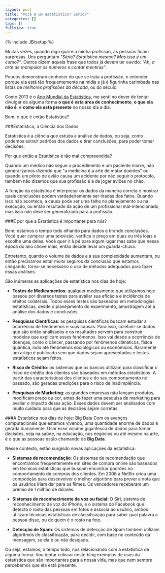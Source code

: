 ```yaml
---
layout: post
title: "Você é um estatístico? Sério?"
categories: []
tags: []
fullview: true
---
```

{% include JB/setup %}

Muitas vezes, quando digo qual é a minha profissão, as pessoas ficam surpresas. Uns perguntam *"Sério? Estatística mesmo? Mas isso é um curso?"*. Outros dizem aquela frase que todos já devem ter ouvido: *"Ah, a arte de manipular os números e contar mentiras"*.

Poucos demonstram conhecer do que se trata a profissão, e entender porque ela está tão frequentemente na mídia e já é figurinha carimbada nas listas de *melhores profissões da década*, ou do século.

Como 2013 é o [Ano Mundial da Estatística](http://www.statistics2013.org/), me senti no dever de tentar divulgar de alguma forma **o que é esta área de conhecimento**, **o que ela não é**, e **como ela está presente** no nosso dia a dia.

Bom, o que é então Estatística?

###Estatística, a Ciência dos Dados

Estatística é a ciência que estuda a análise de dados, ou seja, como podemos extraír padrões dos dados e tirar conclusões, para poder tomar decisões.

Por que então a Estatística é tão mal compreendida?

Quando um médico não segue o procedimento e um paciente morre, não generalizamos dizendo que "a medicina é a arte de matar doentes" ou quando um piloto de avião causa um acidente por não seguir o protocolo, também não dizemos que sua profissão é a de jogar aviões no chão.

A função da estatística é interpretar os dados da maneira correta e mostrar quais conclusões podem verdadeiramente ser tiradas dos fatos. Quando isso não acontece, a causa pode ser uma falha no planejamento ou na execução, ou então resultado da ação de um profissional mal-intencionado, mas isso não deve ser generalizado para a profissão.

###E por que a Estatística é importante para nós?

Bom, estamos o tempo todo olhando para dados e tirando conclusões. Você quer comprar uma televisão; verifica o preço em duas ou três lojas e escolhe uma delas. Você quer ir à pé para algum lugar mas sabe que nessa época do ano chove mais, então decide levar um guarda-chuva.

Entretanto, quando o volume de dados e a sua complexidade aumentam, ou então precisamos estar muito seguros da conclusão que estamos chegando, torna-se necessário o uso de métodos adequados para fazer essas análises.

São inúmeras as aplicações de estatística nos dias de hoje:

+ **Testes de Medicamentos**: qualquer medicamento que utilizamos hoje passou por diversos testes para avaliar sua eficácia e incidência de efeitos colaterais. Todos esses testes são baseados em metodologias estatísticas, desde o planejamento do experimento, amostragem até a análise dos dados e conclusões.

+ **Pesquisas Científicas**: as pesquisas científicas buscam estudar a ocorrência de fenômenos e suas causas. Para isso, coletam-se dados que são então analisados e os resultados servem para construir modelos que explicam esses fenômenos. Isso vai desde a ocorrência de doenças, como o câncer, passando por fenômenos climáticos, física quântica, indo até fenômenos sociológicos ou econômicos. Raramente um artigo é publicado sem que dados sejam apresentados e testes estatísticos sejam feitos.

+ **Risco de Crédito**: os sistemas que os bancos utilizam para classificar o risco de crédito dos clientes são baseados em métodos estatísticos. A partir das características dos clientes e do seu comportamento no passado, são geradas predições para o risco de inadimplência.

+ **Pesquisas de Marketing**: as grandes empresas não lançam produtos, modificam preço ou cor, antes de fazer uma pesquisa de marketing para avaliar o impacto dessa ação. Esses dados devem ser analisados com muito cuidado para que as decisões sejam corretas.

###A Estatística nos dias de hoje: Big Data
Com os avanços computacionais que estamos vivendo, uma quantidade enorme de dados é gerada diariamente. Usar esse volume gigantesco de dados para tomar decisões, seja na saúde, na educação, nos negócios ou até mesmo na arte, é o que as pessoas estão chamando de **Big Data**.

Nesse contexto, estão surgindo novas aplicações da estatística:

+ **Sistemas de recomendação**: Os sistemas de recomendação que encontramos frequentemente em sites de compra online são baseados em técnicas estatísticas que buscam encontrar padrões no comportamento de compras dos clientes. Em 2006 a Netflix criou uma competição para desenvolver o melhor algoritmo para prever a nota que os usuários iriam dar para os filmes. Os vencedores receberam um prêmio de 1 milhão de dólares.

+ **Sistemas de reconhecimento de voz ou facial**: O Siri, sistema de reconhecimento de voz do iPhone, e o sistema do Facebook que detecta o rosto das pessoas em fotos e associa ao usuário, ambos utilizam técnicas estatísticas de classificação para saber qual palavra a pessoa disse, ou de quem é o rosto na foto.

+ **Detecção de Spam**: Os sistemas de detecção de Spam também utilizam algoritmos de classificação, para decidir, com base no conteúdo da mensagem, se ela é ou não desejada.

Ou seja, estamos, o tempo todo, nos relacionando com a estatística de alguma forma. Vou tentar colocar neste blog exemplos de usos da estatística que são importantes para a nossa vida, mas que nem sempre percebemos que ela está presente.